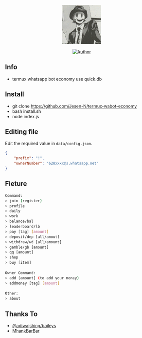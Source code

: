 <p align="center">
<img src="https://raw.githubusercontent.com/jesen-n/jesen-n/master/image/gambar.jpg" width="128" height="128"/>
</p>

<p align="center">
<a href="https://github.com/Jesen-N"><img title="Author" src="https://img.shields.io/badge/Author-Jesen N-blueviolet.svg?style=for-the-badge&logo=github"></a>
</p>

## Info
- termux whatsapp bot economy use quick.db

## Install
- git clone https://github.com/Jesen-N/termux-wabot-economy
- bash install.sh
- node index.js

##  Editing file
Edit the required value in `data/config.json`.
```json
{
    "prefix": "!",
    "ownerNumber": "628xxxx@s.whatsapp.net"
}
```

## Fieture
```bash
Command:
> join (register)
> profile
> daily
> work
> balance/bal
> leaderboard/lb
> pay [tag] [amount]
> deposit/dep [all/amout]
> withdraw/wd [all/amount]
> gamble/gb [amount]
> qq [amount]
> shop
> buy [item]

Owner Command:
> add [amount] (to add your money)
> addmoney [tag] [amount] 

Other:
> about
```

## Thanks To
- [@adiwajshing/baileys](https://github.com/adiwajshing/Baileys)
- [MhankBarBar](https://github.com/MhankBarBar)
